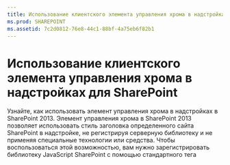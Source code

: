 ```yaml
---
title: Использование клиентского элемента управления хрома в надстройках для SharePoint
ms.prod: SHAREPOINT
ms.assetid: 7c2d0812-76e8-44c1-88bf-4a75eb6f82b1
---
```



# Использование клиентского элемента управления хрома в надстройках для SharePoint
Узнайте, как использовать элемент управления хрома в надстройках в SharePoint 2013.
Элемент управления хрома в SharePoint 2013 позволяет использовать стиль заголовка определенного сайта SharePoint в надстройке, не регистрируя серверную библиотеку и не применяя специальные технологии или средства. Чтобы воспользоваться этой возможностью, вам нужно зарегистрировать библиотеку JavaScript SharePoint с помощью стандартного тега <script>. Вы можете добавить заполнитель с помощью элемента HTML **div**, а затем настроить элемент управления, используя доступные параметры. Элемент управления наследует внешний вид от указанного веб-сайта SharePoint.





## Предварительные требования для использования примеров в этой статье
<a name="SP15Usechromecontrol_Prereq"> </a>

Для выполнения действий, описанных в этом примере, вам необходимо следующее:




- Visual Studio 2015.


- Среда разработки SharePoint 2013 (для локальных сценариев требуется изоляция надстроек).


Руководство по настройке среды разработки, соответствующей вашим потребностям, можно найти в статье  [Начало создания приложений для Office и SharePoint](http://msdn.microsoft.com/library/187f8c8c-1b15-471c-80b5-69a40e67deea%28Office.15%29.aspx).




### Основные понятия, которые необходимо знать, перед тем как использовать элемент управления хрома

В следующей таблице перечислены полезные статьи, которые могут помочь вам ознакомиться с основными понятиями, связанными с использованием элемента управления хрома.




**Таблица 1. Основные понятия, связанные с использованием элемента управления хрома**


|**Название статьи**|**Описание**|
|:-----|:-----|
| [Надстройки SharePoint](sharepoint-add-ins.md) <br/> |Узнайте о новой модели надстроек в SharePoint 2013, которая позволяет вам создавать небольшие, простые в использовании решения для конечных пользователей.  <br/> |
| [Проектирование пользовательского интерфейса для надстроек SharePoint](ux-design-for-sharepoint-add-ins.md) <br/> |Ознакомьтесь с параметрами и вариантами построения пользовательского интерфейса при создании Надстройки SharePoint.  <br/> |
| [Хост-сайты, сайты надстроек и компоненты SharePoint в SharePoint 2013](host-webs-add-in-webs-and-sharepoint-components-in-sharepoint-2013.md) <br/> |Узнайте, в чем разница между хост-сайтами и сайтами надстроек. Узнайте, какие компоненты SharePoint 2013 можно включать в надстройку SharePoint, какие компоненты развертываются на хост-сайте, а какие  на сайте надстройки и как развертывается сайт надстройки в изолированном домене.  <br/> |
 

## Пример кода: использование элемента управления хрома в размещенной в облаке надстройке
<a name="SP15Usechromecontrol_Codeexample"> </a>

Размещенная в облаке надстройка включает по крайней мере один удаленный компонент. Чтобы узнать больше, см.  [Выбор шаблонов для разработки и размещения надстройки SharePoint](choose-patterns-for-developing-and-hosting-your-sharepoint-add-in.md). Чтобы использовать элемент управления хрома в размещенной в облаке надстройке, сделайте следующее:




1. Создайте проекты Надстройка SharePoint и удаленного сайта.


2. Отправьте параметры конфигурации по умолчанию в строке запроса.


3. Добавьте в веб-проект веб-страницу.


На рис. 1 показана удаленная веб-страница с элементом управления хрома.




**Рис. 1. Удаленная веб-страница с элементом управления хрома**








![Удаленная веб-страница с элементом управления хрома](images/ChromeControl_result.png)




### Создание проектов Надстройка SharePoint и удаленного сайта


1. Откройте Visual Studio 2015 от имени администратора. Для этого щелкните правой кнопкой мыши значок Visual Studio 2015 в меню **Пуск** и выберите пункт **Запуск от имени администратора**.


2. Создайте новый проект с помощью шаблона **Надстройка SharePoint**.

    На рисунке 2 показано расположение шаблона **Надстройка SharePoint** в Visual Studio 2015: **Шаблоны** > **Visual C#** > **Office/SharePoint** > **Надстройки Office**.


   **Рис. 2. Шаблон надстройки SharePoint в Visual Studio**



![Приложение для шаблона SharePoint 2013 Visual Studio](images/AppForSharePointVSTemplate.PNG)





3. Предоставьте URL-адрес веб-сайта SharePoint, который планируется использовать для отладки.


4. Выберите **Размещено у поставщика** в качестве варианта размещения надстройки. Пример кода с размещением в SharePoint: [SharePoint-Add-in-JSOM-BasicDataOperations](https://github.com/OfficeDev/SharePoint-Add-in-JSOM-BasicDataOperations).

    После завершения работы мастера вы получите в **Обозревателе решений** структуру, которая напоминает структуру, показанную на рис. 3.


   **Рис. 3. Надстройка для проектов SharePoint в обозревателе решений**



![Приложение для проектов SharePoint в обозревателе решений](images/AppVSTemplateSolutionExplorer.jpg)






### Отправка параметров конфигурации по умолчанию в строке запроса


1. Откройте файл Appmanifest.xml в редакторе манифеста.


2. Добавьте в строку запроса маркер **{StandardTokens}** и дополнительный параметр _SPHostTitle_. На рис. 4 показан редактор манифеста с настроенными параметрами строки запроса.

   **Рис. 4. Редактор манифеста с параметрами строки запроса для элемента управления хрома**



![Редактор манифеста с параметрами строки запроса](images/ChromeControl_manifest.PNG)


    Элемент управления хрома автоматически принимает из строки запроса следующие значения:

  - **SPHostUrl**


  - **SPHostTitle**


  - **SPAppWebUrl**


  - **SPLanguage**



    Маркер **{StandardTokens}** включает параметры **SPHostUrl** и **SPAppWebUrl**.



### Добавление в веб-проект страницы с элементом управления хрома


1. Щелкните правой кнопкой мыши веб-проект и добавьте новую веб-форму.


2. Скопируйте следующие исправления и вставьте их на страницу ASPX. Исправления выполняют следующие действия:

  - загружает библиотеку AJAX из сети доставки содержимого Майкрософт (CDN);


  - загружает библиотеку jQuery из сети CDN Майкрософт;


  - загружает файл SP.UI.Controls.js с помощью функции jQuery **getScript**;


  - определяет функцию обратного вызова для события **onCssLoaded**;


  - подготавливает параметры для элемента управления хрома;


  - инициализирует элемент управления хрома.



 ```HTML

<!DOCTYPE html>
<html xmlns="http://www.w3.org/1999/xhtml">
<head>
    <title>Chrome control host page</title>
    <script 
        src="//ajax.aspnetcdn.com/ajax/4.0/1/MicrosoftAjax.js" 
        type="text/javascript">
    </script>
    <script 
        type="text/javascript" 
        src="//ajax.aspnetcdn.com/ajax/jQuery/jquery-1.7.2.min.js">
    </script>  
    <script 
        type="text/javascript"
        src="ChromeLoader.js">
    </script>
<script type="text/javascript">
"use strict";

var hostweburl;

//load the SharePoint resources
$(document).ready(function () {
    //Get the URI decoded URL.
    hostweburl =
        decodeURIComponent(
            getQueryStringParameter("SPHostUrl")
    );

    // The SharePoint js files URL are in the form:
    // web_url/_layouts/15/resource
    var scriptbase = hostweburl + "/_layouts/15/";

    // Load the js file and continue to the 
    //   success handler
    $.getScript(scriptbase + "SP.UI.Controls.js", renderChrome)
});

// Callback for the onCssLoaded event defined
//  in the options object of the chrome control
function chromeLoaded() {
    // When the page has loaded the required
    //  resources for the chrome control,
    //  display the page body.
    $("body").show();
}

//Function to prepare the options and render the control
function renderChrome() {
    // The Help, Account and Contact pages receive the 
    //   same query string parameters as the main page
    var options = {
        "appIconUrl": "siteicon.png",
        "appTitle": "Chrome control add-in",
        "appHelpPageUrl": "Help.html?"
            + document.URL.split("?")[1],
        // The onCssLoaded event allows you to 
        //  specify a callback to execute when the
        //  chrome resources have been loaded.
        "onCssLoaded": "chromeLoaded()",
        "settingsLinks": [
            {
                "linkUrl": "Account.html?"
                    + document.URL.split("?")[1],
                "displayName": "Account settings"
            },
            {
                "linkUrl": "Contact.html?"
                    + document.URL.split("?")[1],
                "displayName": "Contact us"
            }
        ]
    };

    var nav = new SP.UI.Controls.Navigation(
                            "chrome_ctrl_placeholder",
                            options
                        );
    nav.setVisible(true);
}

// Function to retrieve a query string value.
// For production purposes you may want to use
//  a library to handle the query string.
function getQueryStringParameter(paramToRetrieve) {
    var params =
        document.URL.split("?")[1].split("&amp;");
    var strParams = "";
    for (var i = 0; i < params.length; i = i + 1) {
        var singleParam = params[i].split("=");
        if (singleParam[0] == paramToRetrieve)
            return singleParam[1];
    }
}
</script>
</head>

<!-- The body is initally hidden. 
     The onCssLoaded callback allows you to 
     display the content after the required
     resources for the chrome control have
     been loaded.  -->
<body style="display: none">

    <!-- Chrome control placeholder -->
    <div id="chrome_ctrl_placeholder"></div>

    <!-- The chrome control also makes the SharePoint
          Website stylesheet available to your page -->
    <h1 class="ms-accentText">Main content</h1>
    <h2 class="ms-accentText">The chrome control</h2>
    <div id="MainContent">
        This is the page's main content. 
        You can use the links in the header to go to the help, 
        account or contact pages.
    </div>
</body>
</html>
 ```

3. Элемент управления хрома также можно использовать декларативным способом. В следующем примере кода в разметке HTML элемент управления объявляется без использования кода JavaScript для его настройки и инициализации. Эта разметка выполняет следующие задачи:

  - предоставляет заполнитель для файла SP.UI.Controls.js JavaScript;


  - динамически загружает файл SP.UI.Controls.js;


  - предоставляет заполнитель для элемента управления хрома и задает его параметры.



 ```HTML

<!DOCTYPE html>
<html xmlns="http://www.w3.org/1999/xhtml">
<head>
    <title>Chrome control host page</title>
    <script 
        src="http://ajax.aspnetcdn.com/ajax/4.0/1/MicrosoftAjax.js" 
        type="text/javascript">
    </script>
    <script 
        type="text/javascript" 
        src="http://ajax.aspnetcdn.com/ajax/jQuery/jquery-1.7.2.min.js">
    </script>  
    <script type="text/javascript">
    var hostweburl;

    // Load the SharePoint resources.
    $(document).ready(function () {

        // Get the URI decoded add-in web URL.
        hostweburl =
            decodeURIComponent(
                getQueryStringParameter("SPHostUrl")
        );

        // The SharePoint js files URL are in the form:
        // web_url/_layouts/15/resource.js
        var scriptbase = hostweburl + "/_layouts/15/";

        // Load the js file and continue to the 
        // success handler.
        $.getScript(scriptbase + "SP.UI.Controls.js")
    });

    // Function to retrieve a query string value.
    // For production purposes you may want to use
    // a library to handle the query string.
    function getQueryStringParameter(paramToRetrieve) {
        var params =
            document.URL.split("?")[1].split("&amp;");
        var strParams = "";
        for (var i = 0; i < params.length; i = i + 1) {
            var singleParam = params[i].split("=");
            if (singleParam[0] == paramToRetrieve)
                return singleParam[1];
        }
    }
    </script>
</head>
<body>

    <!-- Chrome control placeholder 
           Options are declared inline.  -->
    <div 
        id="chrome_ctrl_container"
        data-ms-control="SP.UI.Controls.Navigation"
        data-ms-options=
            '{
                "appHelpPageUrl" : "Help.html",
                "appIconUrl" : "siteIcon.png",
                "appTitle" : "Chrome control add-in",
                "settingsLinks" : [
                    {
                        "linkUrl" : "Account.html",
                        "displayName" : "Account settings"
                    },
                    {
                        "linkUrl" : "Contact.html",
                        "displayName" : "Contact us"
                    }
                ]
             }'>
    </div>

    <!-- The chrome control also makes the SharePoint
          Website style sheet available to your page. -->
    <h1 class="ms-accentText">Main content</h1>
    <h2 class="ms-accentText">The chrome control</h2>
    <div id="MainContent">
        This is the page's main content. 
        You can use the links in the header to go to the help, 
        account or contact pages.
    </div>
</body>
</html>
 ```


    Библиотека SP.UI.Controls.js автоматически отображает элемент управления, если обнаруживает атрибут **data-ms-control="SP.UI.Controls.Navigation"** в элементе **div**.



### Изменение элемента StartPage в манифесте надстройки


1. Дважды щелкните файл **AppManifest.xml** в **обозревателе решений**.


2. В раскрывающемся меню **Начальная страница** выберите веб-страницу, использующую элемент управления хрома.



### Построение и запуск решения


1. Убедитесь, что проект Надстройка SharePoint выбран как запускаемый проект.


2. Нажмите клавишу F5.

    > **Примечание**
      > Когда вы нажимаете клавишу F5, Visual Studio выполняет построение решения, разворачивает надстройку и открывает страницу разрешений для надстройки. 
3. Нажмите кнопку **Trust It (Доверять)**.


4. Щелкните значок надстройки **ChromeControlCloudhosted**.


5. При использовании элемента управления хрома на веб-страницах вы также можете использовать таблицу стилей веб-сайта SharePoint, как показано на рис. 4.

   **Рис. 5. Использование таблицы стилей веб-сайта SharePoint на странице**



![На странице используется таблица стилей веб-сайта SharePoint](images/ChromControl_stylesheet.png)






**Таблица 2. Устранение неполадок решения**


|**Проблема**|**Решение**|
|:-----|:-----|
|Необработанное исключение **SP не определен**. <br/> |Убедитесь, что браузер загружает файл SP.UI.Controls.js.  <br/> |
|Элемент управления хрома не выполняет обработку должным образом.  <br/> |Элемент управления хрома поддерживает только режимы документов Internet Explorer 8 и более поздних версий. Убедитесь, что браузер отображает страницу в режиме документов Internet Explorer 8 и более поздних версий.  <br/> |
|Ошибка сертификата.  <br/> |Задайте свойство **SSL включено** веб-проекта равным "false". В проекте Надстройка SharePoint задайте свойство **Веб-проект** равнымNone, а затем верните в свойстве имя своего веб-проекта.  <br/> |
 

## Дальнейшие действия
<a name="SP15Usechromecontrol_Nextsteps"> </a>

В этой статье показано, как использовать элемент управления хрома в надстройке SharePoint. Далее вы можете узнать о других компонентах UX, доступных для надстроек SharePoint. Дополнительные сведения см. в следующих статьях:




-  [Пример кода: использование элемента управления хрома в размещенной в облаке надстройке](http://code.msdn.microsoft.com/SharePoint-2013-Work-with-089ecc6f)


-  [Пример кода: использование элемента управления хрома и междоменной библиотеки (CSOM)](http://code.msdn.microsoft.com/SharePoint-2013-Use-the-97c30a2e)


-  [Пример кода: использование элемента управления хрома и междоменной библиотеки (REST)](http://code.msdn.microsoft.com/SharePoint-2013-Use-the-a759e9f8)


-  [Использование таблицы стилей веб-сайта SharePoint в надстройках для SharePoint](use-a-sharepoint-website-s-style-sheet-in-sharepoint-add-ins.md)


-  [Выполнение пользовательских действий для развертывания надстроек для SharePoint](create-custom-actions-to-deploy-with-sharepoint-add-ins.md)


-  [Создание веб-частей надстройки для установки совместно с надстройкой для SharePoint](create-add-in-parts-to-install-with-your-sharepoint-add-in.md)



## Дополнительные ресурсы
<a name="SP15Usechromecontrol_Addresources"> </a>


-  [Настройка локальной среды разработки надстроек SharePoint](set-up-an-on-premises-development-environment-for-sharepoint-add-ins.md)


-  [Проектирование пользовательского интерфейса для надстроек SharePoint](ux-design-for-sharepoint-add-ins.md)


-  [Рекомендации по UX design для надстроек для SharePoint](sharepoint-add-ins-ux-design-guidelines.md)


-  [Создание компонентов UX в SharePoint 2013](create-ux-components-in-sharepoint-2013.md)


-  [Существует три способа рассмотрения возможностей проектирования надстроек SharePoint](three-ways-to-think-about-design-options-for-sharepoint-add-ins.md)


-  [Важные аспекты архитектуры и разработки надстройки SharePoint](important-aspects-of-the-sharepoint-add-in-architecture-and-development-landscap.md)



